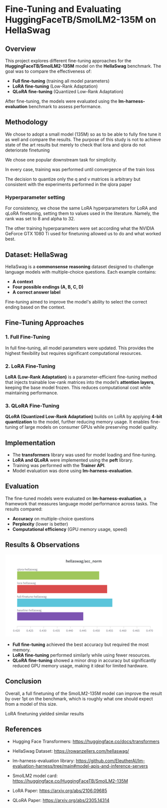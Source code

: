 # Fine-Tuning and Evaluating HuggingFaceTB/SmolLM2-135M on HellaSwag

## Overview

This project explores different fine-tuning approaches for the **HuggingFaceTB/SmolLM2-135M** model on the **HellaSwag** benchmark. The goal was to compare the effectiveness of:

- **Full fine-tuning** (training all model parameters)
- **LoRA fine-tuning** (Low-Rank Adaptation)
- **QLoRA fine-tuning** (Quantized Low-Rank Adaptation)

After fine-tuning, the models were evaluated using the **lm-harness-evaluation** benchmark to assess performance.

## Methodology

We chose to adopt a small model (135M) so as to be able to fully fine tune it as well and compare the results. The purpose of this study is not to achieve state of the art results but merely to check that lora and qlora do not deteriorate finetuning

We chose one popular downstream task for simplicity.

In every case, training was performed until convergence of the train loss

The decision to quantize only the q and v matrices is arbitrary but consistent with the experiments performed in the qlora paper

### Hyperparameter setting

For consistency, we chose the same LoRA hyperparameters for LoRA and qLoRA finetuning, setting them to values used in the literature. Namely, the rank was set to 8 and alpha to 32.

The other training hyperparameters were set according what the NVIDIA GeForce GTX 1080 Ti used for finetuning allowed us to do and what worked best.

## Dataset: HellaSwag

HellaSwag is a **commonsense reasoning** dataset designed to challenge language models with multiple-choice questions. Each example contains:

- **A context**
- **Four possible endings (A, B, C, D)**
- **A correct answer label**

Fine-tuning aimed to improve the model's ability to select the correct ending based on the context.

## Fine-Tuning Approaches

### **1. Full Fine-Tuning**

In full fine-tuning, all model parameters were updated. This provides the highest flexibility but requires significant computational resources.

### **2. LoRA Fine-Tuning**

**LoRA (Low-Rank Adaptation)** is a parameter-efficient fine-tuning method that injects trainable low-rank matrices into the model’s **attention layers**, keeping the base model frozen. This reduces computational cost while maintaining performance.

### **3. QLoRA Fine-Tuning**

**QLoRA (Quantized Low-Rank Adaptation)** builds on LoRA by applying **4-bit quantization** to the model, further reducing memory usage. It enables fine-tuning of large models on consumer GPUs while preserving model quality.

## Implementation

- The **transformers** library was used for model loading and fine-tuning.
- **LoRA and QLoRA** were implemented using the **peft** library.
- Training was performed with the **Trainer API**.
- Model evaluation was done using **lm-harness-evaluation**.

## Evaluation

The fine-tuned models were evaluated on **lm-harness-evaluation**, a framework that measures language model performance across tasks. The results compared:

- **Accuracy** on multiple-choice questions
- **Perplexity** (lower is better)
- **Computational efficiency** (GPU memory usage, speed)

## Results & Observations

![Graph Title](hellaswag-results.png)

- **Full fine-tuning** achieved the best accuracy but required the most memory.
- **LoRA fine-tuning** performed similarly while using fewer resources.
- **QLoRA fine-tuning** showed a minor drop in accuracy but significantly reduced GPU memory usage, making it ideal for limited hardware.

## Conclusion

Overall, a full finetuning of the SmolLM2-135M model can improve the result by over 1pt on the benchmark, which is roughly what one should expect from a model of this size.

LoRA finetuning yielded similar results

## References

- Hugging Face Transformers: <https://huggingface.co/docs/transformers>
- HellaSwag Dataset: <https://rowanzellers.com/hellaswag/>
- lm-harness-evaluation library: <https://github.com/EleutherAI/lm-evaluation-harness/tree/main#model-apis-and-inference-servers>
- SmolLM2 model card: <https://huggingface.co/HuggingFaceTB/SmolLM2-135M>

- LoRA Paper: <https://arxiv.org/abs/2106.09685>
- QLoRA Paper: <https://arxiv.org/abs/2305.14314>
